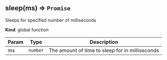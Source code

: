<a name="sleep"></a>

## sleep(ms) ⇒ <code>Promise</code>
Sleeps for specified number of milliseconds

**Kind**: global function  

| Param | Type | Description |
| --- | --- | --- |
| ms | <code>number</code> | The amount of time to sleep for in milliseconds |

